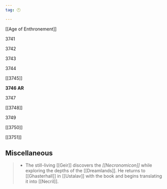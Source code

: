 ```yaml
---
tag: 🕛

---
```

[[Age of Enthronement]]


3741

3742

3743

3744

[[3745]]

**3746 AR**

3747

[[3748]]

3749

[[3750]]

[[3751]]



## Miscellaneous

>  - The still-living [[Geir]] discovers the *[[Necronomicon]]* while exploring the depths of the [[Dreamlands]]. He returns to [[Ghasterhall]] in [[Ustalav]] with the book and begins translating it into [[Necril]].






